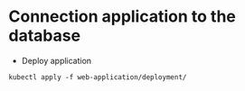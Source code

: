 # Connection application to the database

* Deploy application
```
kubectl apply -f web-application/deployment/
```
